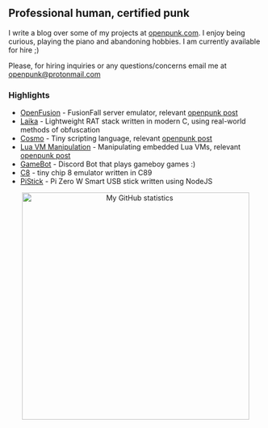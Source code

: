 ## Professional human, certified punk

I write a blog over some of my projects at [openpunk.com](https://openpunk.com). I enjoy being curious, playing the piano and abandoning hobbies. I am currently available for hire ;)

Please, for hiring inquiries or any questions/concerns email me at [openpunk@protonmail.com](mailto:openpunk@protonmail.com)

### Highlights

- [OpenFusion](https://github.com/OpenFusionProject/OpenFusion) - FusionFall server emulator, relevant [openpunk post](https://openpunk.com/pages/fusionfall-openfusion/)
- [Laika](https://github.com/CPunch/Laika) - Lightweight RAT stack written in modern C, using real-world methods of obfuscation
- [Cosmo](https://github.com/CPunch/Cosmo) - Tiny scripting language, relevant [openpunk post](https://openpunk.com/pages/cosmo-workflow/)
- [Lua VM Manipulation](https://github.com/CPunch/LUA_VM_EXAMPLE) - Manipulating embedded Lua VMs, relevant [openpunk post](https://openpunk.com/pages/manipulating-lua-vms-1/)
- [GameBot](https://github.com/CPunch/Gamebot) - Discord Bot that plays gameboy games :)
- [C8](https://github.com/CPunch/c8) - tiny chip 8 emulator written in C89
- [PiStick](https://github.com/CPunch/PiStick) - Pi Zero W Smart USB stick written using NodeJS

<p align="center">
<img src="https://github-readme-stats.vercel.app/api?username=CPunch&theme=gruvbox&show_icons=true&include_all_commits=true" alt="My GitHub statistics" width="450"/>
</p>
